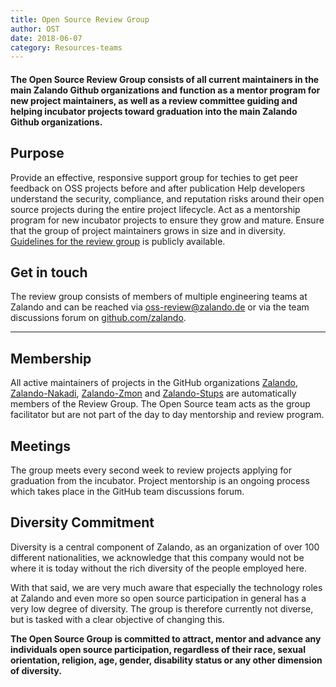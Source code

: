```yaml
---
title: Open Source Review Group
author: OST
date: 2018-06-07
category: Resources-teams
---
```


#### The Open Source Review Group consists of all current maintainers in the main Zalando Github organizations and function as a mentor program for new project maintainers, as well as a review committee guiding and helping incubator projects toward graduation into the main Zalando Github organizations. 

## Purpose
Provide an effective, responsive support group for techies to get peer feedback on OSS projects before and after publication
Help developers understand the security, compliance, and reputation risks around their open source projects during the entire project lifecycle.
Act as a mentorship program for new incubator projects to ensure they grow and mature. Ensure that the group of project maintainers grows in size and in diversity. [Guidelines for the review group]() is publicly available.

## Get in touch
The review group consists of members of multiple engineering teams at Zalando and can be reached via [oss-review@zalando.de](mailto:oss-review@zalando.de) or via the team discussions forum on [github.com/zalando](https://github.com/zalando).

---

## Membership
All active maintainers of projects in the GitHub organizations [Zalando](https://github.com/zalando), [Zalando-Nakadi](https://github.com/zalando-nakadi), [Zalando-Zmon](https://github.com/zalando-zmon) and [Zalando-Stups](https://github.com/zalando-stups) are automatically members of the Review Group. The Open Source team acts as the group facilitator but are not part of the day to day mentorship and review program. 

## Meetings
The group meets every second week to review projects applying for graduation from the incubator. Project mentorship is an ongoing process which takes place in the GitHub team discussions forum.

## Diversity Commitment
Diversity is a central component of Zalando, as an organization of over 100 different nationalities, we acknowledge that this company would not be where it is today without the rich diversity of the people employed here. 

With that said, we are very much aware that especially the technology roles at Zalando and even more so open source participation in general has a very low degree of diversity. The group is therefore currently not diverse, but is tasked with a clear objective of changing this.   

**The Open Source Group is committed to attract, mentor and advance any individuals open source participation, regardless of their race, sexual orientation, religion, age, gender, disability status or any other dimension of diversity.** 
